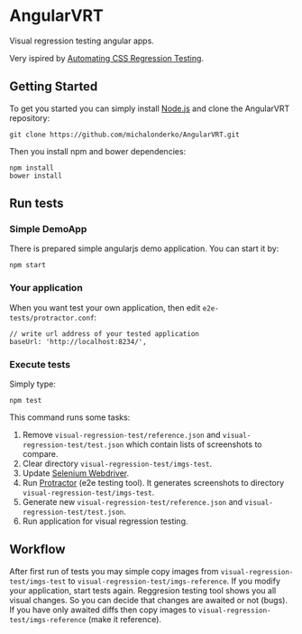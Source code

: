 # AngularVRT
Visual regression testing angular apps.

Very ispired by [Automating CSS Regression Testing](http://css-tricks.com/automating-css-regression-testing/).

## Getting Started

To get you started you can simply install [Node.js](http://nodejs.org/) and clone the AngularVRT repository:

```
git clone https://github.com/michalonderko/AngularVRT.git
```

Then you install npm and bower dependencies:

```
npm install
bower install
```

## Run tests

### Simple DemoApp

There is prepared simple angularjs demo application. You can start it by:

```
npm start
```

### Your application

When you want test your own application, then edit `e2e-tests/protractor.conf`:

```
// write url address of your tested application
baseUrl: 'http://localhost:8234/',
```

### Execute tests

Simply type:

```
npm test
```

This command runs some tasks:

1. Remove `visual-regression-test/reference.json` and `visual-regression-test/test.json` which contain lists of screenshots to compare.
2. Clear directory `visual-regression-test/imgs-test`.
3. Update [Selenium Webdriver](http://docs.seleniumhq.org/projects/webdriver/).
4. Run [Protractor](http://angular.github.io/protractor/) (e2e testing tool). It generates screenshots to directory `visual-regression-test/imgs-test`.
5. Generate new `visual-regression-test/reference.json` and `visual-regression-test/test.json`.
6. Run application for visual regression testing.

## Workflow

After first run of tests you may simple copy images from `visual-regression-test/imgs-test` to `visual-regression-test/imgs-reference`. If you modify your application, start tests again. Reggresion testing tool shows you all visual changes. So you can decide that changes are awaited or not (bugs). If you have only awaited diffs then copy images to `visual-regression-test/imgs-reference` (make it reference).